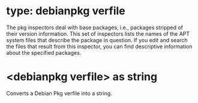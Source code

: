# type: debianpkg verfile

The pkg inspectors deal with base packages, i.e., packages stripped of their version information. This set of inspectors lists the names of the APT system files that describe the package in question. If you edit and search the files that result from this inspector, you can find descriptive information about the specified packages.

# &lt;debianpkg verfile&gt; as string

Converts a Debian Pkg verfile into a string.
